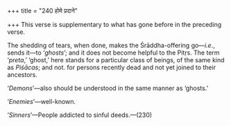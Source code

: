+++
title = "240 होमे प्रदाने"

+++
This verse is supplementary to what has gone before in the preceding
verse.

The shedding of tears, when done, makes the Śrāddha-offering go—*i.e*.,
sends it—to ‘*ghosts*’; and it does not become helpful to the Pitṛs. The
term ‘*preta*,’ ‘ghost,’ here stands for a particular class of beings,
of the same kind as *Piśācas*; and not. for persons recently dead and
not yet joined to their ancestors.

‘*Demons*’—also should be understood in the same manner as ‘ghosts.’

‘*Enemies*’—well-known.

‘*Sinners*’—People addicted to sinful deeds.—(230)


